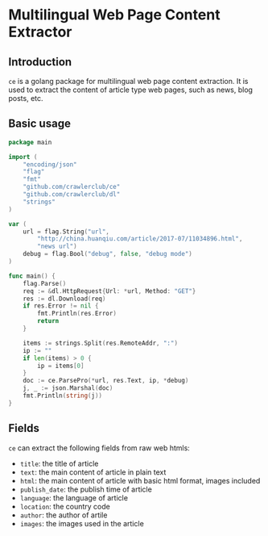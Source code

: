 # Multilingual Web Page Content Extractor

## Introduction
`ce` is a golang package for multilingual web page content extraction. It is used to extract the content of article type web pages, such as news, blog posts, etc.

## Basic usage
```go
package main

import (
	"encoding/json"
	"flag"
	"fmt"
	"github.com/crawlerclub/ce"
	"github.com/crawlerclub/dl"
	"strings"
)

var (
	url = flag.String("url",
		"http://china.huanqiu.com/article/2017-07/11034896.html",
		"news url")
	debug = flag.Bool("debug", false, "debug mode")
)

func main() {
	flag.Parse()
	req := &dl.HttpRequest{Url: *url, Method: "GET"}
	res := dl.Download(req)
	if res.Error != nil {
		fmt.Println(res.Error)
		return
	}

	items := strings.Split(res.RemoteAddr, ":")
	ip := ""
	if len(items) > 0 {
		ip = items[0]
	}
	doc := ce.ParsePro(*url, res.Text, ip, *debug)
	j, _ := json.Marshal(doc)
	fmt.Println(string(j))
}
```

## Fields

`ce` can extract the following fields from raw web htmls:
* `title`: the title of article
* `text`: the main content of article in plain text
* `html`: the main content of article with basic html format, images included
* `publish_date`: the publish time of article
* `language`: the language of article
* `location`: the country code
* `author`: the author of artile
* `images`: the images used in the article
